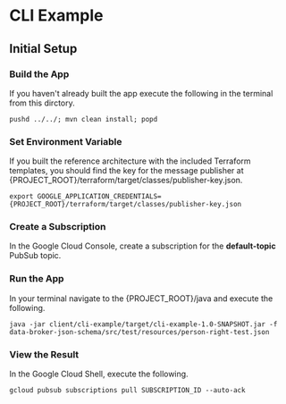 # CLI Example
## Initial Setup

### Build the App
If you haven't already built the app execute the following in the terminal from this dirctory.
```terminal
pushd ../../; mvn clean install; popd
```
### Set Environment Variable
If you built the reference architecture with the included Terraform templates, you should find the key
for the message publisher at {PROJECT_ROOT}/terraform/target/classes/publisher-key.json.
```terminal
export GOOGLE_APPLICATION_CREDENTIALS={PROJECT_ROOT}/terraform/target/classes/publisher-key.json
```
### Create a Subscription
In the Google Cloud Console, create a subscription for the **default-topic** PubSub topic.
### Run the App
In your terminal navigate to the {PROJECT_ROOT}/java and execute the following.
```terminal
java -jar client/cli-example/target/cli-example-1.0-SNAPSHOT.jar -f data-broker-json-schema/src/test/resources/person-right-test.json
```
### View the Result
In the Google Cloud Shell, execute the following.
```terminal
gcloud pubsub subscriptions pull SUBSCRIPTION_ID --auto-ack
```